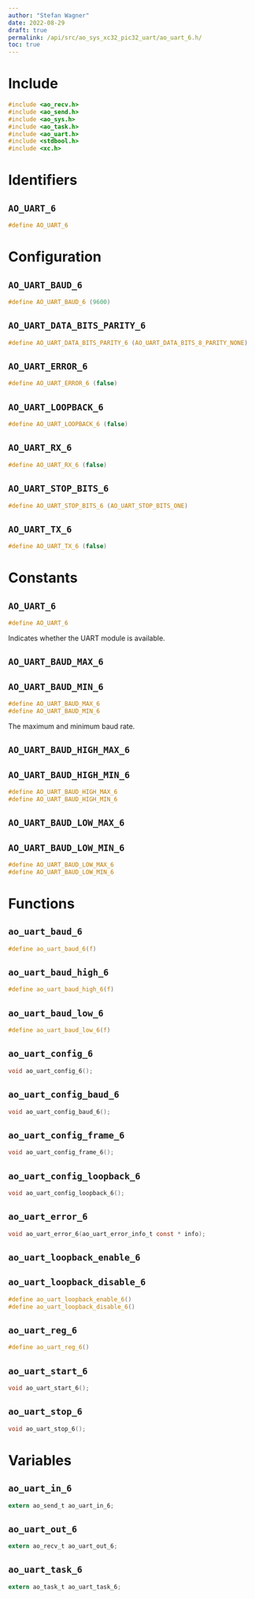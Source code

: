 ```yaml
---
author: "Stefan Wagner"
date: 2022-08-29
draft: true
permalink: /api/src/ao_sys_xc32_pic32_uart/ao_uart_6.h/
toc: true
---
```


# Include

```c
#include <ao_recv.h>
#include <ao_send.h>
#include <ao_sys.h>
#include <ao_task.h>
#include <ao_uart.h>
#include <stdbool.h>
#include <xc.h>
```

# Identifiers

## `AO_UART_6`

```c
#define AO_UART_6
```

# Configuration

## `AO_UART_BAUD_6`

```c
#define AO_UART_BAUD_6 (9600)
```

## `AO_UART_DATA_BITS_PARITY_6`

```c
#define AO_UART_DATA_BITS_PARITY_6 (AO_UART_DATA_BITS_8_PARITY_NONE)
```

## `AO_UART_ERROR_6`

```c
#define AO_UART_ERROR_6 (false)
```

## `AO_UART_LOOPBACK_6`

```c
#define AO_UART_LOOPBACK_6 (false)
```

## `AO_UART_RX_6`

```c
#define AO_UART_RX_6 (false)
```

## `AO_UART_STOP_BITS_6`

```c
#define AO_UART_STOP_BITS_6 (AO_UART_STOP_BITS_ONE)
```

## `AO_UART_TX_6`

```c
#define AO_UART_TX_6 (false)
```

# Constants

## `AO_UART_6`

```c
#define AO_UART_6
```

Indicates whether the UART module is available.

## `AO_UART_BAUD_MAX_6`
## `AO_UART_BAUD_MIN_6`

```c
#define AO_UART_BAUD_MAX_6
#define AO_UART_BAUD_MIN_6
```

The maximum and minimum baud rate.

## `AO_UART_BAUD_HIGH_MAX_6`
## `AO_UART_BAUD_HIGH_MIN_6`

```c
#define AO_UART_BAUD_HIGH_MAX_6
#define AO_UART_BAUD_HIGH_MIN_6
```

## `AO_UART_BAUD_LOW_MAX_6`
## `AO_UART_BAUD_LOW_MIN_6`

```c
#define AO_UART_BAUD_LOW_MAX_6
#define AO_UART_BAUD_LOW_MIN_6
```

# Functions

## `ao_uart_baud_6`

```c
#define ao_uart_baud_6(f)
```

## `ao_uart_baud_high_6`

```c
#define ao_uart_baud_high_6(f)
```

## `ao_uart_baud_low_6`

```c
#define ao_uart_baud_low_6(f)
```

## `ao_uart_config_6`

```c
void ao_uart_config_6();
```

## `ao_uart_config_baud_6`

```c
void ao_uart_config_baud_6();
```

## `ao_uart_config_frame_6`

```c
void ao_uart_config_frame_6();
```

## `ao_uart_config_loopback_6`

```c
void ao_uart_config_loopback_6();
```

## `ao_uart_error_6`

```c
void ao_uart_error_6(ao_uart_error_info_t const * info);
```

## `ao_uart_loopback_enable_6`
## `ao_uart_loopback_disable_6`

```c
#define ao_uart_loopback_enable_6()
#define ao_uart_loopback_disable_6()
```

## `ao_uart_reg_6`

```c
#define ao_uart_reg_6()
```

## `ao_uart_start_6`

```c
void ao_uart_start_6();
```

## `ao_uart_stop_6`

```c
void ao_uart_stop_6();
```

# Variables

## `ao_uart_in_6`

```c
extern ao_send_t ao_uart_in_6;
```

## `ao_uart_out_6`

```c
extern ao_recv_t ao_uart_out_6;
```

## `ao_uart_task_6`

```c
extern ao_task_t ao_uart_task_6;
```
